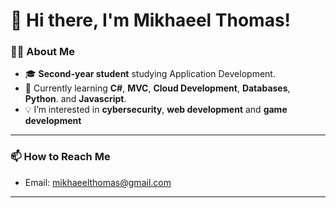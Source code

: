 # 👋 Hi there, I'm Mikhaeel Thomas!  

### 👨‍💻 About Me  
- 🎓 **Second-year student** studying Application Development.  
- 🌱 Currently learning **C#**, **MVC**, **Cloud Development**, **Databases**, **Python**. and **Javascript**.  
- 💡 I’m interested in **cybersecurity**, **web development** and **game development**
---

### 📫 How to Reach Me  
- Email: [mikhaeelthomas@gmail.com](mailto:mikhaeelthomas@gmail.com)    

---


<!---
mikhabytes/mikhabytes is a ✨ special ✨ repository because its `README.md` (this file) appears on your GitHub profile.
You can click the Preview link to take a look at your changes.
--->
